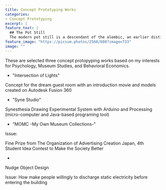 ```yaml
---
title: Concept Prototyping Works
categories:
- Concept Prototyping
excerpt: |
feature_text: |
  ## The Pot Still
  The modern pot still is a descendant of the alembic, an earlier distillation device
feature_image: "https://picsum.photos/2560/600?image=733"
image: ""
---
```


These are selected three concept protopyping works based on my interests for Psychology, Museum Studies, and Behavioral Economics. 

* "Intersection of Lights"

Concept for the dream guest room with an introduction movie and models created on Autodesk Fusion 360

* "Syne Studio"

Synesthesia Drawing Experimental System with Arduino and Processing (micro-computer and Java-based programing tool)

* "MOMC -My Own Museum Collections-"

Issue:

Fine Prize from The Organization of Advertising Creation Japan, 4th Student Idea Contest to Make the Society Better

* 

Nudge Object Design

Issue: How make people willingly to discharge static electricity before entering the building
